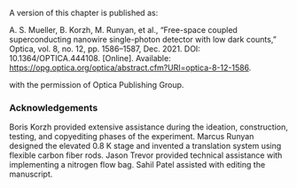 A version of this chapter is published as:

A. S. Mueller, B. Korzh, M. Runyan, et al., “Free-space coupled superconducting nanowire single-photon detector with low dark counts,” Optica, vol. 8, no. 12, pp. 1586–1587, Dec. 2021. DOI: 10.1364/OPTICA.444108. \[Online\]. Available: <https://opg.optica.org/optica/abstract.cfm?URI=optica-8-12-1586>.

with the permission of Optica Publishing Group.

### Acknowledgements

Boris Korzh provided extensive assistance during the ideation, construction, testing, and copyediting phases of the experiment. Marcus Runyan designed the elevated 0.8 K stage and invented a translation system using flexible carbon fiber rods. Jason Trevor provided technical assistance with implementing a nitrogen flow bag. Sahil Patel assisted with editing the manuscript.
